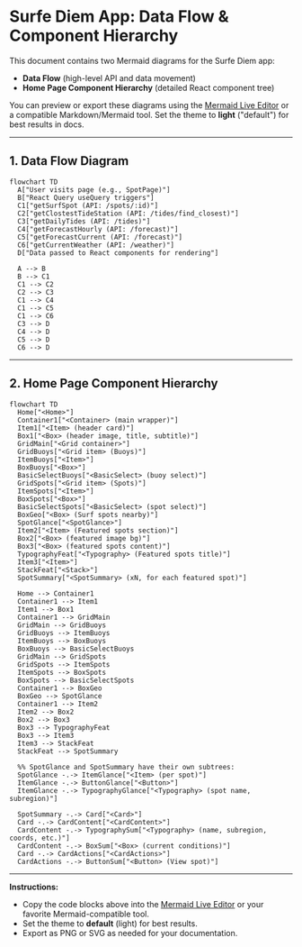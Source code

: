 # Surfe Diem App: Data Flow & Component Hierarchy

This document contains two Mermaid diagrams for the Surfe Diem app:
- **Data Flow** (high-level API and data movement)
- **Home Page Component Hierarchy** (detailed React component tree)

You can preview or export these diagrams using the [Mermaid Live Editor](https://mermaid.live/) or a compatible Markdown/Mermaid tool. Set the theme to **light** ("default") for best results in docs.

---

## 1. Data Flow Diagram

```mermaid
flowchart TD
  A["User visits page (e.g., SpotPage)"]
  B["React Query useQuery triggers"]
  C1["getSurfSpot (API: /spots/:id)"]
  C2["getClostestTideStation (API: /tides/find_closest)"]
  C3["getDailyTides (API: /tides)"]
  C4["getForecastHourly (API: /forecast)"]
  C5["getForecastCurrent (API: /forecast)"]
  C6["getCurrentWeather (API: /weather)"]
  D["Data passed to React components for rendering"]

  A --> B
  B --> C1
  C1 --> C2
  C2 --> C3
  C1 --> C4
  C1 --> C5
  C1 --> C6
  C3 --> D
  C4 --> D
  C5 --> D
  C6 --> D
```

---

## 2. Home Page Component Hierarchy

```mermaid
flowchart TD
  Home["<Home>"]
  Container1["<Container> (main wrapper)"]
  Item1["<Item> (header card)"]
  Box1["<Box> (header image, title, subtitle)"]
  GridMain["<Grid container>"]
  GridBuoys["<Grid item> (Buoys)"]
  ItemBuoys["<Item>"]
  BoxBuoys["<Box>"]
  BasicSelectBuoys["<BasicSelect> (buoy select)"]
  GridSpots["<Grid item> (Spots)"]
  ItemSpots["<Item>"]
  BoxSpots["<Box>"]
  BasicSelectSpots["<BasicSelect> (spot select)"]
  BoxGeo["<Box> (Surf spots nearby)"]
  SpotGlance["<SpotGlance>"]
  Item2["<Item> (Featured spots section)"]
  Box2["<Box> (featured image bg)"]
  Box3["<Box> (featured spots content)"]
  TypographyFeat["<Typography> (Featured spots title)"]
  Item3["<Item>"]
  StackFeat["<Stack>"]
  SpotSummary["<SpotSummary> (xN, for each featured spot)"]

  Home --> Container1
  Container1 --> Item1
  Item1 --> Box1
  Container1 --> GridMain
  GridMain --> GridBuoys
  GridBuoys --> ItemBuoys
  ItemBuoys --> BoxBuoys
  BoxBuoys --> BasicSelectBuoys
  GridMain --> GridSpots
  GridSpots --> ItemSpots
  ItemSpots --> BoxSpots
  BoxSpots --> BasicSelectSpots
  Container1 --> BoxGeo
  BoxGeo --> SpotGlance
  Container1 --> Item2
  Item2 --> Box2
  Box2 --> Box3
  Box3 --> TypographyFeat
  Box3 --> Item3
  Item3 --> StackFeat
  StackFeat --> SpotSummary

  %% SpotGlance and SpotSummary have their own subtrees:
  SpotGlance -.-> ItemGlance["<Item> (per spot)"]
  ItemGlance -.-> ButtonGlance["<Button>"]
  ItemGlance -.-> TypographyGlance["<Typography> (spot name, subregion)"]

  SpotSummary -.-> Card["<Card>"]
  Card -.-> CardContent["<CardContent>"]
  CardContent -.-> TypographySum["<Typography> (name, subregion, coords, etc.)"]
  CardContent -.-> BoxSum["<Box> (current conditions)"]
  Card -.-> CardActions["<CardActions>"]
  CardActions -.-> ButtonSum["<Button> (View spot)"]
```

---

**Instructions:**
- Copy the code blocks above into the [Mermaid Live Editor](https://mermaid.live/) or your favorite Mermaid-compatible tool.
- Set the theme to **default** (light) for best results.
- Export as PNG or SVG as needed for your documentation. 